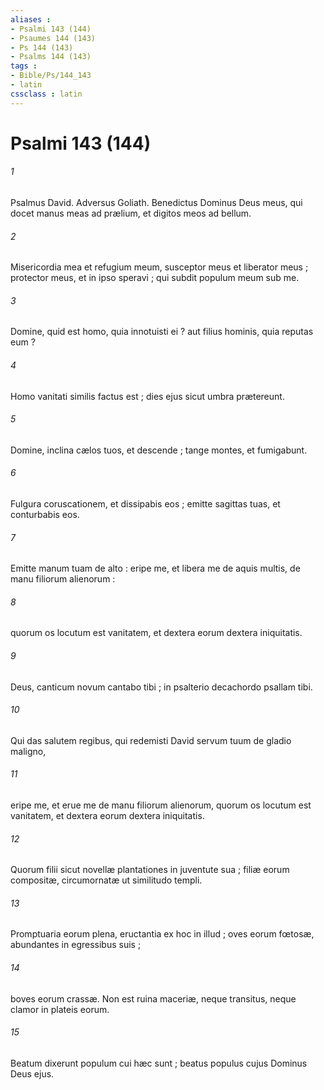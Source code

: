 ```yaml
---
aliases : 
- Psalmi 143 (144)
- Psaumes 144 (143)
- Ps 144 (143)
- Psalms 144 (143)
tags : 
- Bible/Ps/144_143
- latin
cssclass : latin
---
```


# Psalmi 143 (144)

###### 1
Psalmus David. Adversus Goliath. Benedictus Dominus Deus meus, qui docet manus meas ad prælium, et digitos meos ad bellum.
###### 2
Misericordia mea et refugium meum, susceptor meus et liberator meus ; protector meus, et in ipso speravi ; qui subdit populum meum sub me.
###### 3
Domine, quid est homo, quia innotuisti ei ? aut filius hominis, quia reputas eum ?
###### 4
Homo vanitati similis factus est ; dies ejus sicut umbra prætereunt.
###### 5
Domine, inclina cælos tuos, et descende ; tange montes, et fumigabunt.
###### 6
Fulgura coruscationem, et dissipabis eos ; emitte sagittas tuas, et conturbabis eos.
###### 7
Emitte manum tuam de alto : eripe me, et libera me de aquis multis, de manu filiorum alienorum :
###### 8
quorum os locutum est vanitatem, et dextera eorum dextera iniquitatis.
###### 9
Deus, canticum novum cantabo tibi ; in psalterio decachordo psallam tibi.
###### 10
Qui das salutem regibus, qui redemisti David servum tuum de gladio maligno,
###### 11
eripe me, et erue me de manu filiorum alienorum, quorum os locutum est vanitatem, et dextera eorum dextera iniquitatis.
###### 12
Quorum filii sicut novellæ plantationes in juventute sua ; filiæ eorum compositæ, circumornatæ ut similitudo templi.
###### 13
Promptuaria eorum plena, eructantia ex hoc in illud ; oves eorum fœtosæ, abundantes in egressibus suis ;
###### 14
boves eorum crassæ. Non est ruina maceriæ, neque transitus, neque clamor in plateis eorum.
###### 15
Beatum dixerunt populum cui hæc sunt ; beatus populus cujus Dominus Deus ejus.
